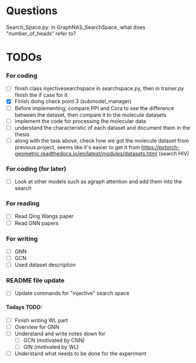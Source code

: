 # Questions
Search_Space.py: in GraphNAS_SearchSpace, what does "number_of_heads" refer to?

# TODOs
### For coding
- [ ] finish class injectivesearchspace in searchspace.py, then in trainer.py finish the if case for it
- [x] Finish doing check point 3 (submodel_manager)
- [ ] Before implementing, compare PPI and Cora to see the difference between the dataset, then compare it to the molecule datasets
- [ ] implement the code for processing the molecular data
- [ ] understand the characteristic of each dataset and document them in the thesis
- [ ] along with the task above, check how we got the molecule dataset from previous project, seems like it's easier to get it from https://pytorch-geometric.readthedocs.io/en/latest/modules/datasets.html (search HIV)

### For coding (for later)
- [ ] Look at other models such as agraph attention and add them into the search

### For reading
- [ ] Read Qing Wangs paper
- [ ] Read GNN papers

### For writing
- [ ] GNN
- [ ] GCN
- [ ] Used dataset description 

### README file update
- [ ] Update commands for "injective" search space


#### Todays TODO:

- [ ] Finish writing WL part
- [ ] Overview for GNN
- [ ] Understand and write notes down for
  - [ ] GCN (motivated by CNN)
  - [ ] GIN (motivated by WL)
- [ ] Understand what needs to be done for the experiment
